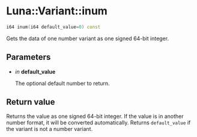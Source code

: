 # Luna::Variant::inum

```c++
i64 inum(i64 default_value=0) const
```

Gets the data of one number variant as one signed 64-bit integer. 



## Parameters
* *in* **default_value**

    The optional default number to return. 

## Return value
Returns the value as one signed 64-bit integer. If the value is in another number format, it will be converted automatically. Returns `default_value` if the variant is not a number variant. 

